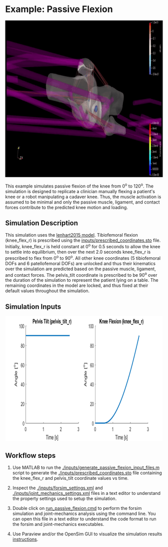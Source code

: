 # Example: Passive Flexion
<p align="center">
  <img src="graphics/passive_flexion.gif" height="500" >
</p>


This example simulates passive flexion of the knee from 0<sup>o</sup> to 120<sup>o</sup>. The simulation is designed to replicate a clinician manually flexing a patient's knee or a robot manipulating a cadaver knee. Thus, the muscle activation is assumed to be minimal and only the passive muscle, ligament, and contact forces contribute to the predicted knee motion and loading. 

## Simulation Description
This simulation uses the [lenhart2015 model](../../models/lenhart2015/lenhart2015.osim). Tibiofemoral flexion (knee_flex_r) is prescribed using the [inputs/prescribed_coordinates.sto](./inputs/prescribed_coordinates.sto) file. Initially, knee_flex_r is held constant at 0<sup>o</sup> for 0.5 seconds to allow the knee to settle into equilibrium, then over the next 2.0 seconds knee_flex_r is prescribed to flex from 0<sup>o</sup> to 90<sup>o</sup>. All other knee coordinates (5 tibiofemoral DOFs and 6 patellofemoral DOFs) are unlocked and thus their kinematics over the simulation are predicted based on the passive muscle, ligament, and contact forces. The pelvis_tilt coordinate is prescribed to be 90<sup>o</sup> over the duration of the simulation to represent the patient lying on a table. The remaining coordinates in the model are locked, and thus fixed at their default values throughout the simulation. 

## Simulation Inputs
<p align="center">
  <img src="./graphics/prescribed_coordinates.png" height="400" >
</p>

## Workflow steps 
1) Use MATLAB to run the [./inputs/generate_passive_flexion_input_files.m](./inputs/generate_passive_flexion_input_files.m) script to generate the [./inputs/prescribed_coordinates.sto](./inputs/prescribed_coordinate.sto) file containing the knee_flex_r and pelvis_tilt coordinate values vs time. 

2) Inspect the [./inputs/forsim_settings.xml](inputs/forsim_settings.xml) and [./inputs/joint_mechanics_settings.xml](./inputs/joint_mechanics_settings.xml) files in a text editor to understand the property settings used to setup the simulation.

3) Double click on [run_passive_flexion.cmd](run_passive_flexion.cmd) to perform the forsim simulation and joint-mechanics analysis using the command line. You can open this file in a text editor to understand the code format to run the forsim and joint-mechanics executables.

4) Use Paraview and/or the OpenSim GUI to visualize the simulation results [instructions](../../documentation/visualizing-models-and-simulation-results.md).
